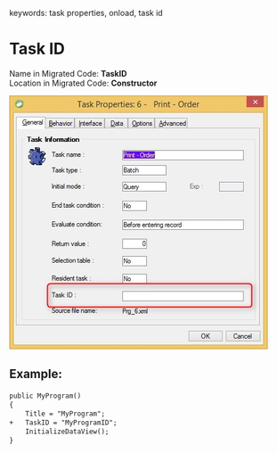 ﻿keywords: task properties, onload, task id
# Task ID

Name in Migrated Code: **TaskID**   
Location in Migrated Code: **Constructor**   

![Task properties task id](Task-properties-task-id.jpg)
## Example:
```csdiff
public MyProgram()
{
    Title = "MyProgram";
+   TaskID = "MyProgramID";
    InitializeDataView();
}
```